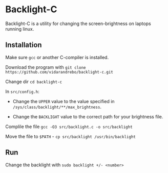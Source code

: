 # Backlight-C
Backlight-C is a utility for changing the screen-brightness on laptops running linux.

## Installation
Make sure `gcc` or another C-compiler is installed.

Download the program with `git clone https://github.com/vidarandrebo/backlight-c.git`

Change dir `cd backlight-c`

In `src/config.h`:

- Change the `UPPER` value to the value specified in `/sys/class/backlight/**/max_brightness`.

- Change the `BACKLIGHT` value to the correct path for your brightness file.

Complile the file `gcc -O3 src/backlight.c -o src/backlight`

Move the file to `$PATH` - `cp src/backlight /usr/bin/backlight`

## Run
Change the backlight with `sudo backlight +/- <number>`
